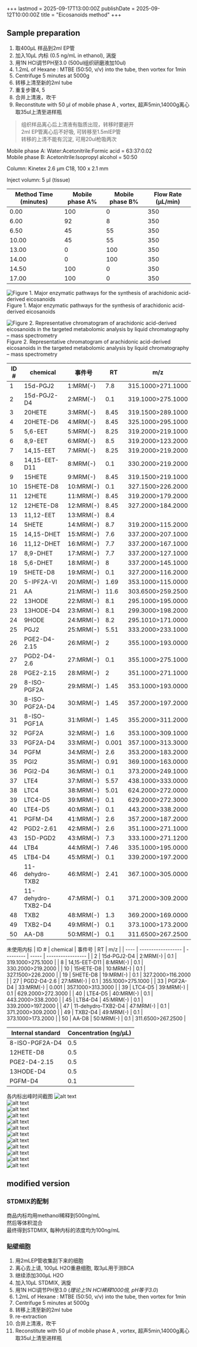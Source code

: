 +++
lastmod = 2025-09-17T13:00:00Z
publishDate = 2025-09-12T10:00:00Z
title = "Eicosanoids method"
+++

## Sample preparation

1. 取400μL 样品到2ml EP管
2. 加入10μL 内标 (0.5 ng/mL in ethanol), 涡旋
3. 用1N HCl调节PH至3.0 (500ul组织研磨液加10ul)
4. 1.2mL of Hexane : MTBE (50:50, v/v) into the tube, then vortex for 1min
5. Centrifuge 5 minutes at 5000g
6. 转移上清至新的2ml tube
7. 重复步骤4, 5
8. 合并上清液，吹干
9. Reconstitute with 50 µl of mobile phase A , vortex, 超声5min,14000g离心取35ul上清至进样瓶

> 组织样品离心后上清液有脂质出现，转移时要避开  
> 2ml EP管离心后不好吸, 可转移至1.5mlEP管  
> 转移的上清不能有沉淀, 可用20ul枪吸两次  

Mobile phase A: Water:Acetonitrile:Formic acid = 63:37:0.02  
Mobile phase B: Acetonitrile:Isopropyl alcohol = 50:50  

Column: Kinetex 2.6 μm C18, 100 x 2.1 mm  

Inject volumn: 5 μl (tissue)

| Method Time (minutes) | Mobile phase A% | Mobile phase B% | Flow Rate (μL/min) |
| ------------------------ | ------------------ | ------------------ | --------------------- |
| 0.00                     | 100                | 0                  | 350                   |
| 6.00                     | 92                 | 8                  | 350                   |
| 6.50                     | 45                 | 55                 | 350                   |
| 10.00                    | 45                 | 55                 | 350                   |
| 13.00                    | 0                  | 100                | 350                   |
| 14.00                    | 0                  | 100                | 350                   |
| 14.50                    | 100                | 0                  | 350                   |
| 17.00                    | 100                | 0                  | 350                   |

![Figure 1. Major enzymatic pathways for the synthesis of arachidonic acid-derived eicosanoids](images/fig-1.png)  
Figure 1. Major enzymatic pathways for the synthesis of arachidonic acid-derived eicosanoids  

![Figure 2. Representative chromatogram of arachidonic acid-derived eicosanoids in the targeted metabolomic analysis by liquid chromatography – mass spectrometry](images/fig-2.png)  
Figure 2. Representative chromatogram of arachidonic acid-derived eicosanoids in the targeted metabolomic analysis by liquid chromatography – mass spectrometry  

| ID # | chemical           | 事件号    | RT    | m/z               |
| ---- | ------------------ | --------- | ----- | ----------------- |
| 1    | 15d-PGJ2           | 1:MRM(-)  | 7.8   | 315.1000>271.1000 |
| 2    | 15d-PGJ2-D4        | 2:MRM(-)  | 0.1   | 319.1000>275.1000 |
| 3    | 20HETE             | 3:MRM(-)  | 8.45  | 319.1500>289.1000 |
| 4    | 20HETE-D6          | 4:MRM(-)  | 8.45  | 325.1000>295.1000 |
| 5    | 5,6-EET            | 5:MRM(-)  | 8.25  | 319.2000>219.1000 |
| 6    | 8,9-EET            | 6:MRM(-)  | 8.5   | 319.2000>123.2000 |
| 7    | 14,15-EET          | 7:MRM(-)  | 8.25  | 319.2000>219.2000 |
| 8    | 14,15-EET-D11      | 8:MRM(-)  | 0.1   | 330.2000>219.2000 |
| 9    | 15HETE             | 9:MRM(-)  | 8.45  | 319.1500>219.1000 |
| 10   | 15HETE-D8          | 10:MRM(-) | 0.1   | 327.1500>226.2000 |
| 11   | 12HETE             | 11:MRM(-) | 8.45  | 319.2000>179.2000 |
| 12   | 12HETE-D8          | 12:MRM(-) | 8.45  | 327.2000>184.2000 |
| 13   | 11,12-EET          | 13:MRM(-) | 8.4   |                   |
| 14   | 5HETE              | 14:MRM(-) | 8.7   | 319.2000>115.2000 |
| 15   | 14,15-DHET         | 15:MRM(-) | 7.6   | 337.2000>207.1000 |
| 16   | 11,12-DHET         | 16:MRM(-) | 7.7   | 337.2000>167.1000 |
| 17   | 8,9-DHET           | 17:MRM(-) | 7.7   | 337.2000>127.1000 |
| 18   | 5,6-DHET           | 18:MRM(-) | 8     | 337.2000>145.1000 |
| 19   | 5HETE-D8           | 19:MRM(-) | 0.1   | 327.2000>116.2000 |
| 20   | 5-IPF2A-VI         | 20:MRM(-) | 1.69  | 353.1000>115.0000 |
| 21   | AA                 | 21:MRM(-) | 11.6  | 303.6500>259.2500 |
| 22   | 13HODE             | 22:MRM(-) | 8.1   | 295.1000>195.0000 |
| 23   | 13HODE-D4          | 23:MRM(-) | 8.1   | 299.3000>198.2000 |
| 24   | 9HODE              | 24:MRM(-) | 8.2   | 295.1010>171.0000 |
| 25   | PGJ2               | 25:MRM(-) | 5.51  | 333.2000>233.1000 |
| 26   | PGE2-D4-2.15       | 26:MRM(-) | 2     | 355.1000>193.0000 |
| 27   | PGD2-D4-2.6        | 27:MRM(-) | 0.1   | 355.1000>275.1000 |
| 28   | PGE2-2.15          | 28:MRM(-) | 2     | 351.1000>271.1000 |
| 29   | 8-ISO-PGF2A        | 29:MRM(-) | 1.45  | 353.1000>193.0000 |
| 30   | 8-ISO-PGF2A-D4     | 30:MRM(-) | 1.45  | 357.2000>197.2000 |
| 31   | 8-ISO-PGF1A        | 31:MRM(-) | 1.45  | 355.2000>311.2000 |
| 32   | PGF2A              | 32:MRM(-) | 1.6   | 353.1000>309.1000 |
| 33   | PGF2A-D4           | 33:MRM(-) | 0.001 | 357.1000>313.3000 |
| 34   | PGFM               | 34:MRM(-) | 2.6   | 353.2000>183.2000 |
| 35   | PGI2               | 35:MRM(-) | 0.91  | 369.1000>163.0000 |
| 36   | PGI2-D4            | 36:MRM(-) | 0.1   | 373.2000>249.1000 |
| 37   | LTE4               | 37:MRM(-) | 5.57  | 438.1000>333.0000 |
| 38   | LTC4               | 38:MRM(-) | 5.01  | 624.2000>272.0000 |
| 39   | LTC4-D5            | 39:MRM(-) | 0.1   | 629.2000>272.3000 |
| 40   | LTE4-D5            | 40:MRM(-) | 0.1   | 443.2000>338.2000 |
| 41   | PGFM-D4            | 41:MRM(-) | 2.6   | 357.2000>187.2000 |
| 42   | PGD2-2.61          | 42:MRM(-) | 2.6   | 351.1000>271.1000 |
| 43   | 15D-PGD2           | 43:MRM(-) | 7.3   | 333.1000>271.1200 |
| 44   | LTB4               | 44:MRM(-) | 7.46  | 335.1000>195.0000 |
| 45   | LTB4-D4            | 45:MRM(-) | 0.1   | 339.2000>197.2000 |
| 46   | 11-dehydro-TXB2    | 46:MRM(-) | 2.41  | 367.1000>305.0000 |
| 47   | 11-dehydro-TXB2-D4 | 47:MRM(-) | 0.1   | 371.2000>309.2000 |
| 48   | TXB2               | 48:MRM(-) | 1.3   | 369.2000>169.0000 |
| 49   | TXB2-D4            | 49:MRM(-) | 0.1   | 373.1000>173.2000 |
| 50   | AA-D8              | 50:MRM(-) | 0.1   | 311.6500>267.2500 |

未使用内标
| ID # | chemical           | 事件号    | RT    | m/z               |
| ---- | ------------------ | --------- | ----- | ----------------- |
| 2    | 15d-PGJ2-D4        | 2:MRM(-)  | 0.1   | 319.1000>275.1000 |
| 8    | 14,15-EET-D11      | 8:MRM(-)  | 0.1   | 330.2000>219.2000 |
| 10   | 15HETE-D8          | 10:MRM(-) | 0.1   | 327.1500>226.2000 |
| 19   | 5HETE-D8           | 19:MRM(-) | 0.1   | 327.2000>116.2000 |
| 27   | PGD2-D4-2.6        | 27:MRM(-) | 0.1   | 355.1000>275.1000 |
| 33   | PGF2A-D4           | 33:MRM(-) | 0.001 | 357.1000>313.3000 |
| 39   | LTC4-D5            | 39:MRM(-) | 0.1   | 629.2000>272.3000 |
| 40   | LTE4-D5            | 40:MRM(-) | 0.1   | 443.2000>338.2000 |
| 45   | LTB4-D4            | 45:MRM(-) | 0.1   | 339.2000>197.2000 |
| 47   | 11-dehydro-TXB2-D4 | 47:MRM(-) | 0.1   | 371.2000>309.2000 |
| 49   | TXB2-D4            | 49:MRM(-) | 0.1   | 373.1000>173.2000 |
| 50   | AA-D8              | 50:MRM(-) | 0.1   | 311.6500>267.2500 |

| Internal standard | Concentration (ng/μL) |
| ----------------- | --------------------- |
| 8-ISO-PGF2A-D4    | 0.5                   |
| 12HETE-D8         | 0.5                   |
| PGE2-D4-2.15      | 0.5                   |
| 13HODE-D4         | 0.5                   |
| PGFM-D4           | 0.1                   |

各内标出峰时间截图
![alt text](images/internal-standard-1.png)  
![alt text](images/internal-standard-2.png)  
![alt text](images/internal-standard-3.png)  
![alt text](images/internal-standard-4.png)  
![alt text](images/internal-standard-5.png)  
![alt text](images/internal-standard-6.png)  
![alt text](images/internal-standard-7.png)  
![alt text](images/internal-standard-8.png)  
![alt text](images/internal-standard-9.png)  
![alt text](images/internal-standard-10.png)  
![alt text](images/internal-standard-11.png)  
![alt text](images/internal-standard-12.png)  







## modified version

### STDMIX的配制

商品内标均用methanol稀释到500ng/mL  
然后等体积混合  
最终得到STDMIX, 每种内标的浓度均为100ng/mL

### 贴壁细胞

1. 用2mLEP管收集刮下来的细胞
2. 离心去上请, 100μL H2O重悬细胞, 取3μL用于测BCA  
3. 继续添加300μL H2O  
4. 加入10μL STDMIX, 涡旋  
6. 用1N HCl调节PH至3.0 (*理论上1N HCl稀释1000倍, pH等于3.0*)
7. 1.2mL of Hexane : MTBE (50:50, v/v) into the tube, then vortex for 1min
8. Centrifuge 5 minutes at 5000g
9. 转移上清至新的2ml tube
10. re-extraction
11. 合并上清液，吹干
12. Reconstitute with 50 µl of mobile phase A , vortex, 超声5min,14000g离心取35ul上清至进样瓶
